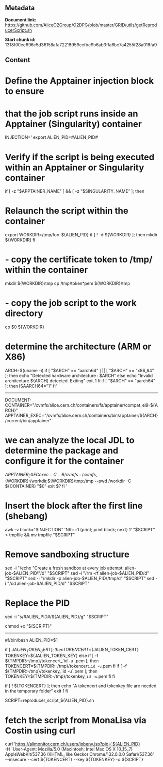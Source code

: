 ## Metadata

**Document link:** https://github.com/AliceO2Group/O2DPG/blob/master/GRID/utils/getReproducerScript.sh

**Start chunk id:** 1318f00ec696c5d36158afa72218959eefbc9b6ab3ffa6bc7a4255f28a016fa9

## Content

# Define the Apptainer injection block to ensure
# that the job script runs inside an Apptainer (Singularity) container
INJECTION='
export ALIEN_PID=#ALIEN_PID#
# Verify if the script is being executed within an Apptainer or Singularity container
if [ -z "$APPTAINER_NAME" ] && [ -z "$SINGULARITY_NAME" ]; then
  # Relaunch the script within the container

  export WORKDIR=/tmp/foo-${ALIEN_PID}
  if [ ! -d ${WORKDIR} ]; then
    mkdir ${WORKDIR}
  fi

  # - copy the certificate token to /tmp/ within the container
  mkdir ${WORKDIR}/tmp
  cp /tmp/token*pem ${WORKDIR}/tmp

  # - copy the job script to the work directory
  cp $0 ${WORKDIR}

  # determine the architecture (ARM or X86)
  ARCH=$(uname -i)
  if [ "$ARCH" == "aarch64" ] || [ "$ARCH" == "x86_64" ]; then
    echo "Detected hardware architecture : $ARCH"
  else
    echo "Invalid architecture ${ARCH} detected. Exiting"
    exit 1
  fi
  if [ "$ARCH" == "aarch64" ]; then
    ISAARCH64="1"
  fi'

---

DOCUMENT:
    CONTAINER="/cvmfs/alice.cern.ch/containers/fs/apptainer/compat_el9-${ARCH}"
  APPTAINER_EXEC="/cvmfs/alice.cern.ch/containers/bin/apptainer/${ARCH}/current/bin/apptainer"

  # we can analyze the local JDL to determine the package and configure it for the container
  ${APPTAINER_EXEC} exec -C -B /cvmfs:/cvmfs,${WORKDIR}:/workdir,${WORKDIR}/tmp:/tmp --pwd /workdir -C ${CONTAINER} "$0"
  exit $?
fi
'

# Insert the block after the first line (shebang)
awk -v block="$INJECTION" 'NR==1 {print; print block; next} 1' "$SCRIPT" > tmpfile && mv tmpfile "$SCRIPT"

# Remove sandboxing structure
sed -i "/echo \"Create a fresh sandbox at every job attempt: alien-job-$ALIEN_PID\"/d" "$SCRIPT"
sed -i "/rm -rf alien-job-$ALIEN_PID/d" "$SCRIPT"
sed -i "/mkdir -p alien-job-$ALIEN_PID\/tmp/d" "$SCRIPT"
sed -i "/cd alien-job-$ALIEN_PID/d" "$SCRIPT"

# Replace the PID
sed -i "s/#ALIEN_PID#/${ALIEN_PID}/g" "$SCRIPT"

chmod +x "${SCRIPT}"

---

#!/bin/bash
ALIEN_PID=$1

if [ ${JALIEN_TOKEN_CERT} ]; then
  TOKENCERT=${JALIEN_TOKEN_CERT}
  TOKENKEY=${JALIEN_TOKEN_KEY}
else
  if [ -f ${TMPDIR:-/tmp}/tokencert_`id -u`.pem ]; then
    TOKENCERT=${TMPDIR:-/tmp}/tokencert_`id -u`.pem
  fi
  if [ -f ${TMPDIR:-/tmp}/tokenkey_`id -u`.pem ]; then
    TOKENKEY=${TMPDIR:-/tmp}/tokenkey_`id -u`.pem
  fi
fi

if [ ! ${TOKENCERT} ]; then
  echo "A tokencert and tokenkey file are needed in the temporary folder"
  exit 1
fi

SCRIPT=reproducer_script_${ALIEN_PID}.sh
# fetch the script from MonaLisa via Costin using curl
curl 'https://alimonitor.cern.ch/users/jobenv.jsp?pid='${ALIEN_PID} \
  -H 'User-Agent: Mozilla/5.0 (Macintosh; Intel Mac OS X 10_15_7) AppleWebKit/537.36 (KHTML, like Gecko) Chrome/132.0.0.0 Safari/537.36' \
  --insecure --cert ${TOKENCERT} --key ${TOKENKEY} -o ${SCRIPT}